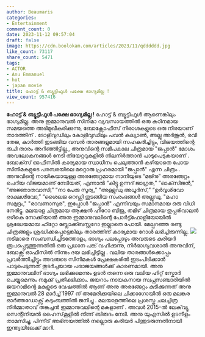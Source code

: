 ```yaml
---
author: Beaumaris
categories:
- Entertainment
comment_count: 0
date: 2023-11-12 09:57:04
draft: false
image: https://cdn.boolokam.com/articles/2023/11/qdddddd.jpg
like_count: 73117
share_count: 5471
tags:
- ACTOR
- Anu Emmanuel
- hot
- japan movie
title: ഹോട്ട് & ബ്യൂട്ടിഫുൾ പക്ഷേ ഭാഗ്യമില്ല !
view_count: 957416
---
```


**ഹോട്ട് & ബ്യൂട്ടിഫുൾ പക്ഷേ ഭാഗ്യമില്ല !** ഹോട്ട് & ബ്യൂട്ടിഫുൾ ആണെങ്കിലും ഭാഗ്യമില്ല. അനു ഇമ്മാനുവൽ സിനിമാ വ്യവസായത്തിൽ ഒരു കഠിനമായ സമയത്തെ അഭിമുഖീകരിക്കുന്നു, ബോക്സോഫീസ് നിരാശകളുടെ ഒരു നിരയാണ് താരത്തിന് . ടോളിവുഡിലും കോളിവുഡിലും പവൻ കല്യാൺ, അല്ലു അർജുൻ, രവി തേജ, കാർത്തി തുടങ്ങിയ വമ്പൻ താരങ്ങളുമായി സഹകരിച്ചിട്ടും, വിജയത്തിന്റെ രുചി താരം അറിഞ്ഞിട്ടില്ല., അനുവിന്റെ സമീപകാല ചിത്രമായ "ജപ്പാൻ" മോശം അവലോകനങ്ങൾ നേടി തിയേറ്ററുകളിൽ നിലനിർത്താൻ പാടുപെടുകയാണ് . ബോക്‌സ് ഓഫീസിൽ കാര്യമായ സ്വാധീനം ചെലുത്താൻ കഴിയാതെ പോയ സിനിമകളുടെ പരമ്പരയിലെ മറ്റൊരു പ്രഹരമായി "ജപ്പാൻ" എന്ന ചിത്രം . അനുവിന്റെ നായികയായുള്ള അരങ്ങേറ്റമായ നാനിയുടെ “മജ്നു” അരങ്ങേറ്റം ചെറിയ വിജയമാണ് നേടിയത്, എന്നാൽ “കിട്ടു ഉന്നദ് ജാഗ്രത,” “ഓക്‌സിജൻ,” “അജ്ഞാതവാസി,” “നാ പേരു സൂര്യ,” “അള്ളുഡു അധൂർസ്,” “ഉർവ്വശിവോ രാക്ഷശിവോ,” “ശൈലജ റെഡ്ഡി തുടങ്ങിയ സംരംഭങ്ങൾ അല്ലുഡു, "മഹാ സമുദ്രം," "രാവണാസുര", ഇപ്പോൾ "ജപ്പാൻ" എന്നിവയും സമാനമായ ഒരു വിധി നേരിട്ടു. മലയാള ചിത്രമായ ആക്ഷൻ ഹീറോ ബിജു, തമിഴ് ചിത്രമായ തുപ്പരിവാലൻ ഒഴികെ നോക്കിയാൽ അനു ഇമ്മാനുവലിന്റെ പോർട്ട്‌ഫോളിയോയിൽ ശ്രദ്ധേയമായ ഹിറ്റോ ബ്ലോക്ക്ബസ്റ്ററോ ഇല്ലാതെ പോയി. മേല്പറഞ്ഞ രണ്ടു ചിത്രങ്ങളും ശ്രദ്ധിക്കപ്പെട്ടെങ്കിലും താരത്തിന് കാര്യമായ റോൾ ലഭിച്ചിരുന്നില്ല. ![](https://cdn.boolokam.com/articles/2023/11/qdddddd.jpg)നടിമാരെ സംബന്ധിച്ചിടത്തോളം, ഭാഗ്യം പലപ്പോഴും അവരുടെ കരിയർ രൂപപ്പെടുത്തുന്നതിൽ ഒരു പ്രധാന പങ്ക് വഹിക്കുന്നു, നിർഭാഗ്യവശാൽ അനുവിന്, ബോക്സ് ഓഫീസിൽ നിന്നും ദയ ലഭിച്ചിട്ടില്ല . വലിയ താരങ്ങൾക്കൊപ്പം പ്രവർത്തിച്ചിട്ടും അവരുടെ സിനിമകൾ പ്രേക്ഷകരിൽ ഇടംപിടിക്കാൻ പാടുപെടുന്നത് തുടർച്ചയായ പരാജയങ്ങൾക്ക് കാരണമായി. അനു ഇമ്മാനുവലിന് ഭാഗ്യം ലഭിക്കുമെന്നും ഉടൻ തന്നെ ഒരു വലിയ ഹിറ്റ് സ്കോർ ചെയ്യുമെന്നും നമുക്ക് പ്രതീക്ഷിക്കാം. ജയറാം നായകനായ സ്വപ്നസഞ്ചാരിയിൽ ജയറാമിന്റെ മകളുടെ വേഷത്തിൽ ആണ് അനു അരങ്ങേറ്റം കുടിക്കുന്നത് അനു ഇമ്മാനുവൽ 28 മാർച്ച് 1997 ന് അമേരിക്കയിലെ ചിക്കാഗോയിൽ ഒരു മലങ്കര ഓർത്തഡോക്സ് കുടുംബത്തിൽ ജനിച്ചു . മലയാളത്തിലെ പ്രശസ്ത ചലച്ചിത്ര നിർമ്മാതാവ് തങ്കച്ചൻ ഇമ്മാനുവലിന്റെ മകളാണ് . അവൾ 2015-ൽ ലേക്‌വ്യൂ സെന്റിനിയൽ ഹൈസ്‌കൂളിൽ നിന്ന് ബിരുദം നേടി. അനു യുഎസിൽ ഉടനീളം താമസിച്ചു, പിന്നീട് അഭിനയത്തിൽ നല്ലൊരു കരിയർ പിന്തുടരുന്നതിനായി ഇന്ത്യയിലേക്ക് മാറി.